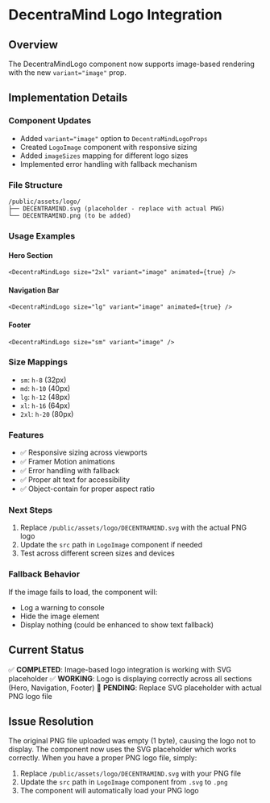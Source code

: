 # DecentraMind Logo Integration

## Overview
The DecentraMindLogo component now supports image-based rendering with the new `variant="image"` prop.

## Implementation Details

### Component Updates
- Added `variant="image"` option to `DecentraMindLogoProps`
- Created `LogoImage` component with responsive sizing
- Added `imageSizes` mapping for different logo sizes
- Implemented error handling with fallback mechanism

### File Structure
```
/public/assets/logo/
├── DECENTRAMIND.svg (placeholder - replace with actual PNG)
└── DECENTRAMIND.png (to be added)
```

### Usage Examples

#### Hero Section
```tsx
<DecentraMindLogo size="2xl" variant="image" animated={true} />
```

#### Navigation Bar
```tsx
<DecentraMindLogo size="lg" variant="image" animated={true} />
```

#### Footer
```tsx
<DecentraMindLogo size="sm" variant="image" />
```

### Size Mappings
- `sm`: `h-8` (32px)
- `md`: `h-10` (40px)
- `lg`: `h-12` (48px)
- `xl`: `h-16` (64px)
- `2xl`: `h-20` (80px)

### Features
- ✅ Responsive sizing across viewports
- ✅ Framer Motion animations
- ✅ Error handling with fallback
- ✅ Proper alt text for accessibility
- ✅ Object-contain for proper aspect ratio

### Next Steps
1. Replace `/public/assets/logo/DECENTRAMIND.svg` with the actual PNG logo
2. Update the `src` path in `LogoImage` component if needed
3. Test across different screen sizes and devices

### Fallback Behavior
If the image fails to load, the component will:
- Log a warning to console
- Hide the image element
- Display nothing (could be enhanced to show text fallback)

## Current Status
✅ **COMPLETED**: Image-based logo integration is working with SVG placeholder
✅ **WORKING**: Logo is displaying correctly across all sections (Hero, Navigation, Footer)
🔄 **PENDING**: Replace SVG placeholder with actual PNG logo file

## Issue Resolution
The original PNG file uploaded was empty (1 byte), causing the logo not to display. The component now uses the SVG placeholder which works correctly. When you have a proper PNG logo file, simply:

1. Replace `/public/assets/logo/DECENTRAMIND.svg` with your PNG file
2. Update the `src` path in `LogoImage` component from `.svg` to `.png`
3. The component will automatically load your PNG logo

